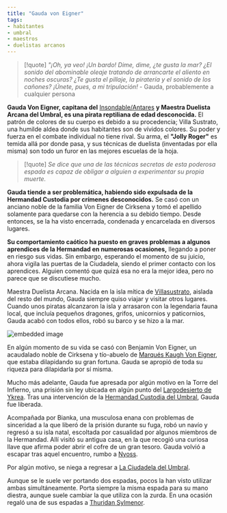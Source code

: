 ```yaml
---
title: "Gauda von Eigner"
tags:
- habitantes
- umbral
- maestros
- duelistas arcanos
---
```

>[!quote]
>_"¡Oh, ya veo! ¡Un bardo! Dime, dime, ¿te gusta la mar? ¿El sonido del abominable oleaje tratando de arrancarte el aliento en noches oscuras? ¿Te gusta el pillaje, la piratería y el sonido de los cañones? ¡Únete, pues, a mi tripulación!_ 
>\- Gauda, probablemente a cualquier persona

**Gauda Von Eigner, capitana del** [Insondable/Antares](https://www.legendkeeper.com/app/ckvil5g57t6310808rct5ktxd/clbr3d0w9000q02886hy3sa14/) **y Maestra Duelista Arcana del Umbral, es una pirata reptiliana de edad desconocida.** El patrón de colores de su cuerpo es debido a su procedencia; Villa Sustrato, una humilde aldea donde sus habitantes son de vívidos colores. Su poder y fuerza en el combate individual no tiene rival. Su arma, el **"Jolly Roger"** es temida allá por donde pasa, y sus técnicas de duelista (inventadas por ella misma) son todo un furor en las mejores escuelas de la hoja.

> [!quote]
> _Se dice que una de las técnicas secretas de esta poderosa espada es capaz de obligar a alguien a experimentar su propia muerte._

**Gauda tiende a ser problemática, habiendo sido expulsada de la Hermandad Custodia por crímenes desconocidos.** Se casó con un anciano noble de la familia Von Eigner de Cirksena y tomó el apellido solamente para quedarse con la herencia a su debido tiempo. Desde entonces, se la ha visto encerrada, condenada y encarcelada en diversos lugares.

**Su comportamiento caótico ha puesto en graves problemas a algunos aprendices de la Hermandad en numerosas ocasiones,** llegando a poner en riesgo sus vidas. Sin embargo, esperando el momento de su juicio, ahora vigila las puertas de la Ciudadela, siendo el primer contacto con los aprendices. Alguien comentó que quizá esa no era la mejor idea, pero no parece que se discutiese mucho.

Maestra Duelista Arcana. Nacida en la isla mítica de [Villasustrato](https://www.legendkeeper.com/app/ckvil5g57t6310808rct5ktxd/cl1g9ika1001v036cskhkln3k/), aislada del resto del mundo, Gauda siempre quiso viajar y visitar otros lugares. Cuando unos piratas alcanzaron la isla y arrasaron con la legendaria fauna local, que incluía pequeños dragones, grifos, unicornios y paticornios, Gauda acabó con todos ellos, robó su barco y se hizo a la mar.

![embedded image](https://assets.legendkeeper.com/83b3befe-3b29-421d-8da7-f5088c9ffb57.png "Attachment")

En algún momento de su vida se casó con Benjamin Von Eigner, un acaudalado noble de Cirksena y tío-abuelo de [Marqués Kaugh Von Eigner](https://www.legendkeeper.com/app/ckvil5g57t6310808rct5ktxd/ckz7fe7bc002l036cdf4mktff/), que estaba dilapidando su gran fortuna. Gauda se apropió de toda su riqueza para dilapidarla por sí misma.

Mucho más adelante, Gauda fue apresada por algún motivo en la Torre del Infierno, una prisión sin ley ubicada en algún punto del [Largodesierto de Ykrea](https://www.legendkeeper.com/app/ckvil5g57t6310808rct5ktxd/ckz8axi9r0060036cyttp5dty/). Tras una intervención de la [Hermandad Custodia del Umbral](https://www.legendkeeper.com/app/ckvil5g57t6310808rct5ktxd/ckw9rh8iy001z036c9lsfyugo/), Gauda fue liberada.

Acompañada por Bianka, una musculosa enana con problemas de sinceridad a la que liberó de la prisión durante su fuga, robó un navío y regresó a su isla natal, escoltada por casualidad por algunos miembros de la Hermandad. Allí visitó su antigua casa, en la que recogió una curiosa llave que afirma poder abrir el cofre de un gran tesoro. Gauda volvió a escapar tras aquel encuentro, rumbo a [Nyoss](https://www.legendkeeper.com/app/ckvil5g57t6310808rct5ktxd/ckz8aliuj004j036cyswbkpi3/).

Por algún motivo, se niega a regresar a [La Ciudadela del Umbral](https://www.legendkeeper.com/app/ckvil5g57t6310808rct5ktxd/cky1plko8001p037c854lyoys/).

Aunque se le suele ver portando dos espadas, pocos la han visto utilizar ambas simultáneamente. Porta siempre la misma espada para su mano diestra, aunque suele cambiar la que utiliza con la zurda. En una ocasión regaló una de sus espadas a [Thuridan Sylmenor](https://www.legendkeeper.com/app/ckvil5g57t6310808rct5ktxd/ckz7fel7d002q036cokzaco4b/).